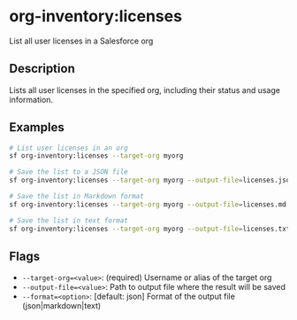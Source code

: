 # org-inventory:licenses

List all user licenses in a Salesforce org

## Description

Lists all user licenses in the specified org, including their status and usage information.

## Examples

```bash
# List user licenses in an org
sf org-inventory:licenses --target-org myorg

# Save the list to a JSON file
sf org-inventory:licenses --target-org myorg --output-file=licenses.json

# Save the list in Markdown format
sf org-inventory:licenses --target-org myorg --output-file=licenses.md --format=markdown

# Save the list in text format
sf org-inventory:licenses --target-org myorg --output-file=licenses.txt --format=text
```

## Flags

- `--target-org=<value>`: (required) Username or alias of the target org
- `--output-file=<value>`: Path to output file where the result will be saved
- `--format=<option>`: [default: json] Format of the output file (json|markdown|text) 
